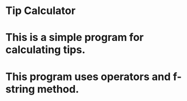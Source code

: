 # Tip Calculator
# This is a simple program for calculating tips.
# This program uses operators and f-string method. 
